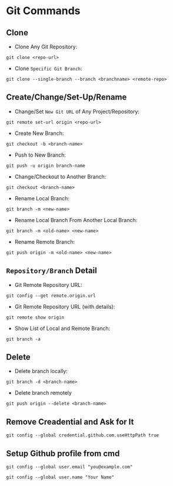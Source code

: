 # Git Commands

## Clone
- Clone Any Git Repository:
```
git clone <repo-url>
```

- Clone `Specific Git Branch`:
```
git clone --single-branch --branch <branchname> <remote-repo>
```

## Create/Change/Set-Up/Rename
- Change/Set `New Git URL` of Any Project/Repository:
```
git remote set-url origin <repo-url>
```
- Create New Branch:
```
git checkout -b <branch-name>
```

- Push to New Branch:
```
git push -u origin branch-name
```

- Change/Checkout to Another Branch:
```
git checkout <branch-name>
```

- Rename Local Branch:
```
git branch -m <new-name>
```

- Rename Local Branch From Another Local Branch:
```
git branch -m <old-name> <new-name>
```

- Rename Remote Branch:
```
git push origin -m <old-name> <new-name>
```

## `Repository/Branch` Detail

- Git Remote Repository URL:
```
git config --get remote.origin.url 
```

- Git Remote Repository URL (with details):
```
git remote show origin 
```

- Show List of Local and Remote Branch:
```
git branch -a
```
## Delete
- Delete branch locally:
```
git branch -d <branch-name>
```
- Delete branch remotely
```
git push origin --delete <branch-name>
```
## Remove Creadential and Ask for It
```
git config --global credential.github.com.useHttpPath true
```

## Setup Github profile from cmd
```
git config --global user.email "you@example.com"

git config --global user.name "Your Name"
```
